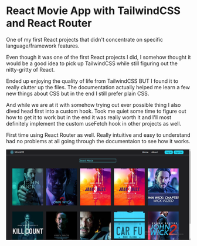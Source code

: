 # React Movie App with TailwindCSS and React Router

One of my first React projects that didn't concentrate on specific language/framework features.

Even though it was one of the first React projects I did, I somehow thought it would be a good idea to pick up TailwindCSS while still figuring out the nitty-gritty of React.

Ended up enjoying the quality of life from TailwindCSS BUT I found it to really clutter up the files. The documentation actually helped me learn a few new things about CSS but in the end I still prefer plain CSS.

And while we are at it with somehow trying out ever possible thing I also dived head first into a custom hook. Took me quiet some time to figure out how to get it to work but in the end it was really worth it and I'll most definitely implement the custom useFetch hook in other projects as well.

First time using React Router as well. Really intuitive and easy to understand had no problems at all going through the documentaion to see how it works.


![Screenshot-1.png](Images/Screenshot_1.png)

